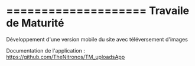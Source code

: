 ====================
Travaile de Maturité
====================

Développement d'une version mobile du site avec téléversement d'images

Documentation de l'application : https://github.com/TheNitronos/TM_uploadsApp
